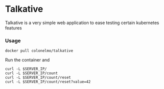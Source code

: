 # Talkative
Talkative is a very simple web application to ease testing certain kubernetes features

### Usage
```
docker pull colonelmo/talkative
```
Run the container and 
```
curl -L $SERVER_IP/
curl -L $SERVER_IP/count
curl -L $SERVER_IP/count/reset
curl -L $SERVER_IP/count/reset?value=42
```
